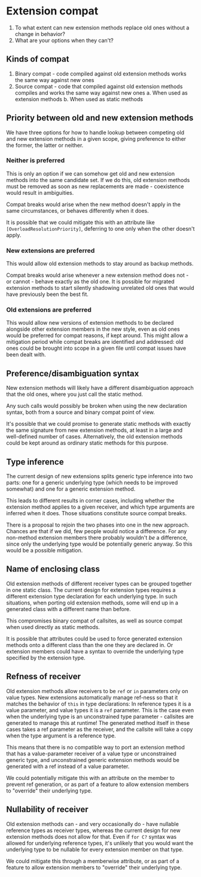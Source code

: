 # Extension compat

1. To what extent can new extension methods replace old ones without a change in behavior?
2. What are your options when they can't?


## Kinds of compat

1. Binary compat - code compiled against old extension methods works the same way against new ones
2. Source compat - code that compiled against old extension methods compiles and works the same way against new ones
    a. When used as extension methods
    b. When used as static methods


## Priority between old and new extension methods

We have three options for how to handle lookup between competing old and new extension methods in a given scope, giving preference to either the former, the latter or neither.

### Neither is preferred
This is only an option if we can somehow get old and new extension methods into the same candidate set. If we do this, old extension methods must be removed as soon as new replacements are made - coexistence would result in ambiguities.

Compat breaks would arise when the new method doesn't apply in the same circumstances, or behaves differently when it does.

It is possible that we could mitigate this with an attribute like `[OverloadResolutionPriority]`, deferring to one only when the other doesn't apply.

### New extensions are preferred
This would allow old extension methods to stay around as backup methods. 

Compat breaks would arise whenever a new extension method does not - or cannot - behave exactly as the old one. It is possible for migrated extension methods to start silently shadowing unrelated old ones that would have previously been the best fit.

### Old extensions are preferred
This would allow new versions of extension methods to be declared alongside other extension members in the new style, even as old ones would be preferred for compat reasons, if kept around. This might allow a mitigation period while compat breaks are identified and addressed: old ones could be brought into scope in a given file until compat issues have been dealt with.


## Preference/disambiguation syntax

New extension methods will likely have a different disambiguation approach that the old ones, where you just call the static method. 

Any such calls would possibly be broken when using the new declaration syntax, both from a source and binary compat point of view.

It's possible that we could promise to generate static methods with exactly the same signature from new extension methods, at least in a large and well-defined number of cases. Alternatively, the old extension methods could be kept around as ordinary static methods for this purpose.

## Type inference

The current design of new extensions splits generic type inference into two parts: one for a generic underlying type (which needs to be improved somewhat) and one for a generic extension method. 

This leads to different results in corner cases, including whether the extension method applies to a given receiver, and which type arguments are inferred when it does. Those situations constitute source compat breaks.

There is a proposal to rejoin the two phases into one in the new approach. Chances are that if we did, few people would notice a difference. For any non-method extension members there probably wouldn't *be* a difference, since only the underlying type would be potentially generic anyway. So this would be a possible mitigation.

## Name of enclosing class

Old extension methods of different receiver types can be grouped together in one static class. The current design for extension types requires a different extension type declaration for each underlying type. In such situations, when porting old extension methods, some will end up in a generated class with a different name than before.

This compromises binary compat of callsites, as well as source compat when used directly as static methods.

It is possible that attributes could be used to force generated extension methods onto a different class than the one they are declared in. Or extension members could have a syntax to override the underlying type specified by the extension type.


## Refness of receiver

Old extension methods allow receivers to be `ref` or `in` parameters only on value types. New extensions automatically manage ref-ness so that it matches the behavior of `this` in type declarations: In reference types it is a value parameter, and value types it is a `ref` parameter. This is the case even when the underlying type is an unconstrained type parameter - callsites are generated to manage this at runtime! The generated method itself in these cases takes a ref parameter as the receiver, and the callsite will take a copy when the type argument is a reference type.

This means that there is no compatible way to port an extension method that has a value-parameter receiver of a value type or unconstrained generic type, and unconstrained generic extension methods would be generated with a ref instead of a value parameter.

We could potentially mitigate this with an attribute on the member to prevent ref generation, or as part of a feature to allow extension members to "override" their underlying type.


## Nullability of receiver

Old extension methods can - and very occasionally do - have nullable reference types as receiver types, whereas the current design for new extension methods does not allow for that. Even if `for C?` syntax was allowed for underlying reference types, it's unlikely that you would want the underlying type to be nullable for every extension member on that type.

We could mitigate this through a memberwise attribute, or as part of a feature to allow extension members to "override" their underlying type.